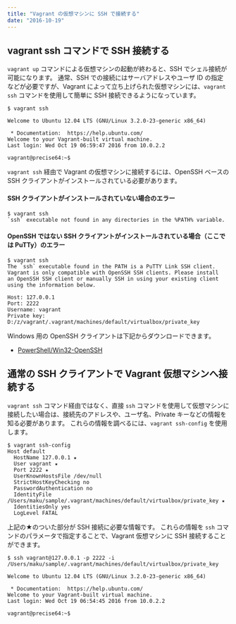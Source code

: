 ```yaml
---
title: "Vagrant の仮想マシンに SSH で接続する"
date: "2016-10-19"
---
```


vagrant ssh コマンドで SSH 接続する
----

`vagrant up` コマンドによる仮想マシンの起動が終わると、SSH でシェル接続が可能になります。
通常、SSH での接続にはサーバアドレスやユーザ ID の指定などが必要ですが、Vagrant によって立ち上げられた仮想マシンには、`vagrant ssh` コマンドを使用して簡単に SSH 接続できるようになっています。

```
$ vagrant ssh

Welcome to Ubuntu 12.04 LTS (GNU/Linux 3.2.0-23-generic x86_64)

 * Documentation:  https://help.ubuntu.com/
Welcome to your Vagrant-built virtual machine.
Last login: Wed Oct 19 06:59:47 2016 from 10.0.2.2

vagrant@precise64:~$
```

`vagrant ssh` 経由で Vagrant の仮想マシンに接続するには、OpenSSH ベースの SSH クライアントがインストールされている必要があります。

#### SSH クライアントがインストールされていない場合のエラー

```
$ vagrant ssh
`ssh` executable not found in any directories in the %PATH% variable.
```

#### OpenSSH ではない SSH クライアントがインストールされている場合（ここでは PuTTy）のエラー
```
$ vagrant ssh
The `ssh` executable found in the PATH is a PuTTY Link SSH client.
Vagrant is only compatible with OpenSSH SSH clients. Please install
an OpenSSH SSH client or manually SSH in using your existing client
using the information below.

Host: 127.0.0.1
Port: 2222
Username: vagrant
Private key: D:/z/vagrant/.vagrant/machines/default/virtualbox/private_key
```

Windows 用の OpenSSH クライアントは下記からダウンロードできます。

- [PowerShell/Win32-OpenSSH](https://github.com/PowerShell/Win32-OpenSSH/releases)


通常の SSH クライアントで Vagrant 仮想マシンへ接続する
----

`vagrant ssh` コマンド経由ではなく、直接 `ssh` コマンドを使用して仮想マシンに接続したい場合は、接続先のアドレスや、ユーザ名、Private キーなどの情報を知る必要があります。
これらの情報を調べるには、`vagrant ssh-config` を使用します。

```
$ vagrant ssh-config
Host default
  HostName 127.0.0.1 ★
  User vagrant ★
  Port 2222 ★
  UserKnownHostsFile /dev/null
  StrictHostKeyChecking no
  PasswordAuthentication no
  IdentityFile /Users/maku/sample/.vagrant/machines/default/virtualbox/private_key ★
  IdentitiesOnly yes
  LogLevel FATAL
```

上記の★のついた部分が SSH 接続に必要な情報です。
これらの情報を `ssh` コマンドのパラメータで指定することで、Vagrant 仮想マシンに SSH 接続することができます。

```
$ ssh vagrant@127.0.0.1 -p 2222 -i /Users/maku/sample/.vagrant/machines/default/virtualbox/private_key

Welcome to Ubuntu 12.04 LTS (GNU/Linux 3.2.0-23-generic x86_64)

 * Documentation:  https://help.ubuntu.com/
Welcome to your Vagrant-built virtual machine.
Last login: Wed Oct 19 06:54:45 2016 from 10.0.2.2

vagrant@precise64:~$
```

